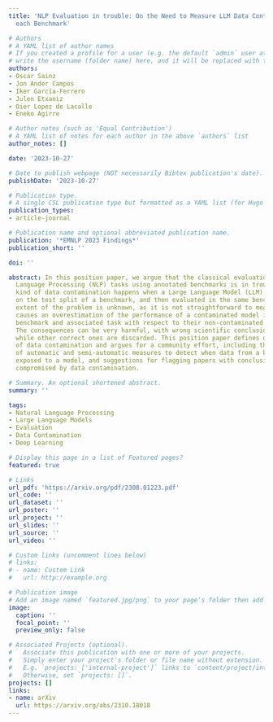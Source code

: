 ```yaml
---
title: 'NLP Evaluation in trouble: On the Need to Measure LLM Data Contamination for
  each Benchmark'

# Authors
# A YAML list of author names
# If you created a profile for a user (e.g. the default `admin` user at `content/authors/admin/`), 
# write the username (folder name) here, and it will be replaced with their full name and linked to their profile.
authors:
- Oscar Sainz
- Jon Ander Campos
- Iker García-Ferrero
- Julen Etxaniz
- Oier Lopez de Lacalle
- Eneko Agirre

# Author notes (such as 'Equal Contribution')
# A YAML list of notes for each author in the above `authors` list
author_notes: []

date: '2023-10-27'

# Date to publish webpage (NOT necessarily Bibtex publication's date).
publishDate: '2023-10-27'

# Publication type.
# A single CSL publication type but formatted as a YAML list (for Hugo requirements).
publication_types:
- article-journal

# Publication name and optional abbreviated publication name.
publication: '*EMNLP 2023 Findings*'
publication_short: ''

doi: ''

abstract: In this position paper, we argue that the classical evaluation on Natural
  Language Processing (NLP) tasks using annotated benchmarks is in trouble. The worst
  kind of data contamination happens when a Large Language Model (LLM) is trained
  on the test split of a benchmark, and then evaluated in the same benchmark. The
  extent of the problem is unknown, as it is not straightforward to measure. Contamination
  causes an overestimation of the performance of a contaminated model in a target
  benchmark and associated task with respect to their non-contaminated counterparts.
  The consequences can be very harmful, with wrong scientific conclusions being published
  while other correct ones are discarded. This position paper defines different levels
  of data contamination and argues for a community effort, including the development
  of automatic and semi-automatic measures to detect when data from a benchmark was
  exposed to a model, and suggestions for flagging papers with conclusions that are
  compromised by data contamination.

# Summary. An optional shortened abstract.
summary: ''

tags:
- Natural Language Processing
- Large Language Models
- Evaluation
- Data Contamination
- Deep Learning

# Display this page in a list of Featured pages?
featured: true

# Links
url_pdf: 'https://arxiv.org/pdf/2308.01223.pdf'
url_code: ''
url_dataset: ''
url_poster: ''
url_project: ''
url_slides: ''
url_source: ''
url_video: ''

# Custom links (uncomment lines below)
# links:
# - name: Custom Link
#   url: http://example.org

# Publication image
# Add an image named `featured.jpg/png` to your page's folder then add a caption below.
image:
  caption: ''
  focal_point: ''
  preview_only: false

# Associated Projects (optional).
#   Associate this publication with one or more of your projects.
#   Simply enter your project's folder or file name without extension.
#   E.g. `projects: ['internal-project']` links to `content/project/internal-project/index.md`.
#   Otherwise, set `projects: []`.
projects: []
links:
- name: arXiv
  url: https://arxiv.org/abs/2310.18018
---
```

